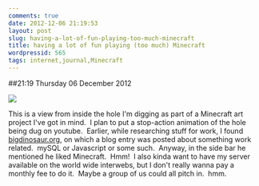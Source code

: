 ```yaml
---
comments: true
date: 2012-12-06 21:19:53
layout: post
slug: having-a-lot-of-fun-playing-too-much-minecraft
title: having a lot of fun playing (too much) Minecraft
wordpressid: 565
tags: internet,journal,Minecraft
---
```


##21:19 Thursday 06 December 2012

[![](http://robnugen.com/blog/wp-content/uploads/2012/12/Screen-Shot-2012-12-06-at-9.11.15-PM-300x169.png)](http://robnugen.com/blog/wp-content/uploads/2012/12/Screen-Shot-2012-12-06-at-9.11.15-PM.png)

This is a view from inside the hole I'm digging as part of a Minecraft art project I've got in mind.  I plan to put a stop-action animation of the hole being dug on youtube.  Earlier, while researching stuff for work, I found [bigdinosaur.org](http://www.bigdinosaur.org/), on which a blog entry was posted about something work related.  mySQL or Javascript or some such.  Anyway, in the side bar he mentioned he liked Minecraft.  Hmm!  I also kinda want to have my server available on the world wide interwebs, but I don't really wanna pay a monthly fee to do it.  Maybe a group of us could all pitch in.  hmm.
